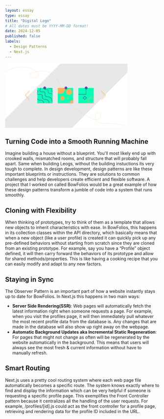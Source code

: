 ```yaml
---
layout: essay
type: essay
title: "Digital Lego"
# All dates must be YYYY-MM-DD format!
date: 2024-12-05
published: false
labels:
  - Design Patterns
  - Next.js
---
```


<img width="400px" class="rounded float-start pe-4" src="../img/designpatterns.png">



## Turning Code into a Smooth Running Machine

Imagine building a house without a blueprint. You'll most likely end up with crooked walls, mismatched rooms, and structure that will probably fall apart. Same when building Leogs, without the building instuctions its very tough to complete. In design development, design patterns are like these important blueprints or instructions. They are solutions to common challenges and help developers create efficient and flexible software. A project that I worked on called BowFolios would be a great example of how these design patterns transform a jumble of code into a system that runs smoothly. 

## Cloning with Flexibility

When thinking of prototypes, try to think of them as a template that allows new objects to inherit characteristics with ease. In BowFolios, this happens in its collection classes within the API directory, which basically means that when a new object (like a user profile) is created it can quickly pick up any pre-defined behaviors without starting from scratch since they are cloned from an existing prototype. For example, say you have a “Profile” object defined, it will then carry forward the behaviors of its prototype and allow for shared methods/properties. This is like having a cooking recipe that you can easily modify and adapt to any new factors. 

## Staying in Sync

The Observer Pattern is an important part of how a website instantly stays up to date for BowFolios. In Next.js this happens in two main ways:
- **Server Side Rendering(SSR)**: Web pages will automatically fetch the latest information right when someone requests a page. For example, when you visit the profiles page, it will then immediately pull whatever the most recent profile data from the database is. Any changes that are made in the database will also show up right away on the webpage.                                  
- **Automatic Background Updates aka Incremental Static Regeneration**: For pages that might not change as often will be regenerated by the website automatically in the background. This means that users will always see the most fresh & current information without have to manually refresh. 

## Smart Routing

Next.js uses a pretty cool routing system where each web page file automatically becomes a specific route. The system knows exactly where to find and display the information which can be very helpful if someone is requesting a specific profile page. This exemplifies the Front Controller pattern because it centralizes all the handling of the user requests. For example, /profiles/[id].js could act as the front controller for a profile page, retrieving and rendering data for the profile ID included in the URL.

